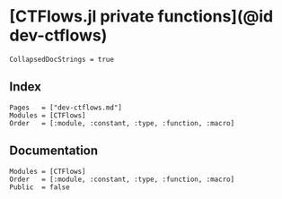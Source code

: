# [CTFlows.jl private functions](@id dev-ctflows)

```@meta
CollapsedDocStrings = true
```

## Index

```@index
Pages   = ["dev-ctflows.md"]
Modules = [CTFlows]
Order   = [:module, :constant, :type, :function, :macro]
```

## Documentation

```@autodocs
Modules = [CTFlows]
Order   = [:module, :constant, :type, :function, :macro]
Public  = false
```
